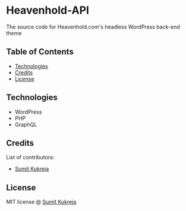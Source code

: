 # Heavenhold-API
The source code for Heavenhold.com's headless WordPress back-end theme

## Table of Contents

- [Technologies](#technologies)
- [Credits](#credits)
- [License](#license)

## Technologies
- WordPress
- PHP
- GraphQL

## Credits
List of contributors:
- [Sumit Kukreja](kukreja.com)

## License

MIT license @ [Sumit Kukreja](kukreja.net)